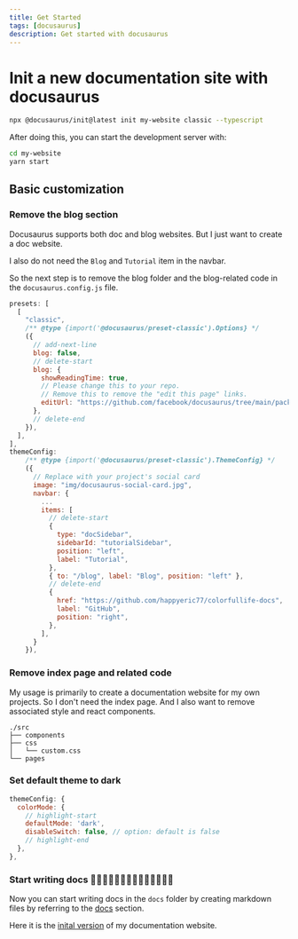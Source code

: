 ```yaml
---
title: Get Started
tags: [docusaurus]
description: Get started with docusaurus
---
```


# Init a new documentation site with docusaurus

```bash
npx @docusaurus/init@latest init my-website classic --typescript
```

After doing this, you can start the development server with:

```bash
cd my-website
yarn start
```

## Basic customization

### Remove the blog section

Docusaurus supports both doc and blog websites. But I just want to create a doc website.

I also do not need the `Blog` and `Tutorial` item in the navbar.

So the next step is to remove the blog folder and the blog-related code in the `docusaurus.config.js` file.

```js
presets: [
  [
    "classic",
    /** @type {import('@docusaurus/preset-classic').Options} */
    ({
      // add-next-line
      blog: false,
      // delete-start
      blog: {
        showReadingTime: true,
        // Please change this to your repo.
        // Remove this to remove the "edit this page" links.
        editUrl: "https://github.com/facebook/docusaurus/tree/main/packages/create-docusaurus/templates/shared/",
      },
      // delete-end
    }),
  ],
],
themeConfig:
    /** @type {import('@docusaurus/preset-classic').ThemeConfig} */
    ({
      // Replace with your project's social card
      image: "img/docusaurus-social-card.jpg",
      navbar: {
        ...
        items: [
          // delete-start
          {
            type: "docSidebar",
            sidebarId: "tutorialSidebar",
            position: "left",
            label: "Tutorial",
          },
          { to: "/blog", label: "Blog", position: "left" },
          // delete-end
          {
            href: "https://github.com/happyeric77/colorfullife-docs",
            label: "GitHub",
            position: "right",
          },
        ],
      }
    }),
```

### Remove index page and related code

My usage is primarily to create a documentation website for my own projects. So I don't need the index page.
And I also want to remove associated style and react components.

```
./src
├── components
├── css
│   └── custom.css
└── pages
```

### Set default theme to dark

```js title="docusaurus.config.js"
themeConfig: {
  colorMode: {
    // highlight-start
    defaultMode: 'dark',
    disableSwitch: false, // option: default is false
    // highlight-end
  },
},
```

### Start writing docs 🎉🎉🎉🎉🎉🎉🎉🎉🎉🎉🎉🎉🎉🎉

Now you can start writing docs in the `docs` folder by creating markdown files by referring to the [docs](https://docusaurus.io/docs/docs-introduction) section.

Here it is the [inital version](https://github.com/happyeric77/colorfullife-docs/releases/tag/v0.0.0) of my documentation website.
